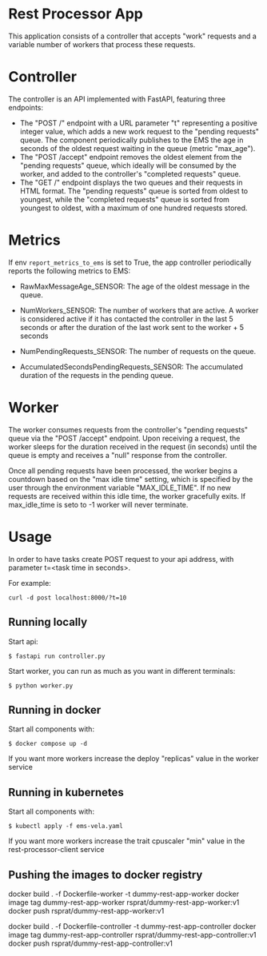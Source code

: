 # Rest Processor App

This application consists of a controller that accepts "work" requests and a variable number of workers that process these requests. 

# Controller

The controller is an API implemented with FastAPI, featuring three endpoints:
* The "POST /" endpoint with a URL parameter "t" representing a positive integer value, which adds a new work request to the "pending requests" queue. The component periodically publishes to the EMS the age in seconds of the oldest request waiting in the queue (metric "max_age").
* The "POST /accept" endpoint removes the oldest element from the "pending requests" queue, which ideally will be consumed by the worker, and added to the controller's "completed requests" queue.
* The "GET /" endpoint displays the two queues and their requests in HTML format. The "pending requests" queue is sorted from oldest to youngest, while the "completed requests" queue is sorted from youngest to oldest, with a maximum of one hundred requests stored.


# Metrics
If env `report_metrics_to_ems` is set to True, the app controller periodically reports the following metrics to EMS:

- RawMaxMessageAge_SENSOR: The age of the oldest message in the queue.

- NumWorkers_SENSOR: The number of workers that are active. A worker is considered active if it has contacted the controller in the last 5 seconds or after the duration of the last work sent to the worker + 5 seconds 

- NumPendingRequests_SENSOR: The number of requests on the queue.

- AccumulatedSecondsPendingRequests_SENSOR: The accumulated duration of the requests in the pending queue.


# Worker

The worker consumes requests from the controller's "pending requests" queue via the "POST /accept" endpoint. Upon receiving a request, the worker sleeps for the duration received in the request (in seconds) until the queue is empty and receives a "null" response from the controller.

Once all pending requests have been processed, the worker begins a countdown based on the "max idle time" setting, which is specified by the user through the environment variable "MAX_IDLE_TIME". If no new requests are received within this idle time, the worker gracefully exits. If max_idle_time is seto to -1 worker will never terminate.

# Usage
In order to have tasks create POST request to your api address, with parameter t=\<task time in seconds>.

For example: 
```
curl -d post localhost:8000/?t=10
```

## Running locally

Start api:
```
$ fastapi run controller.py
```

Start worker, you can run as much as you want in different terminals:
```
$ python worker.py 
```

## Running in docker

Start all components with:

```
$ docker compose up -d
```

If you want more workers increase the deploy "replicas" value in the worker service

## Running in kubernetes

Start all components with:

```
$ kubectl apply -f ems-vela.yaml
```

If you want more workers increase the trait cpuscaler "min" value in the rest-processor-client service


## Pushing the images to docker registry

docker build . -f Dockerfile-worker -t dummy-rest-app-worker
docker image tag dummy-rest-app-worker rsprat/dummy-rest-app-worker:v1
docker push rsprat/dummy-rest-app-worker:v1

docker build . -f Dockerfile-controller -t dummy-rest-app-controller
docker image tag dummy-rest-app-controller rsprat/dummy-rest-app-controller:v1
docker push rsprat/dummy-rest-app-controller:v1
